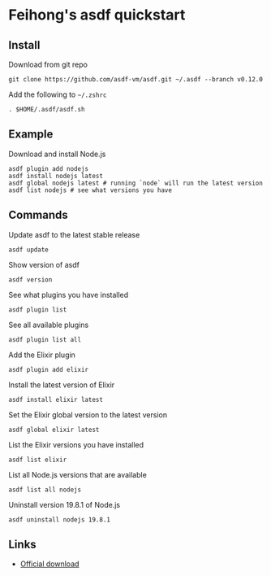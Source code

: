 # Feihong's asdf quickstart

## Install

Download from git repo

    git clone https://github.com/asdf-vm/asdf.git ~/.asdf --branch v0.12.0
    
Add the following to `~/.zshrc`

    . $HOME/.asdf/asdf.sh
    
## Example

Download and install Node.js

    asdf plugin add nodejs
    asdf install nodejs latest
    asdf global nodejs latest # running `node` will run the latest version
    asdf list nodejs # see what versions you have

## Commands

Update asdf to the latest stable release

    asdf update

Show version of asdf

    asdf version

See what plugins you have installed

    asdf plugin list
    
See all available plugins

    asdf plugin list all
    
Add the Elixir plugin

    asdf plugin add elixir
    
Install the latest version of Elixir

    asdf install elixir latest
    
Set the Elixir global version to the latest version

    asdf global elixir latest
    
List the Elixir versions you have installed

    asdf list elixir

List all Node.js versions that are available

    asdf list all nodejs

Uninstall version 19.8.1 of Node.js

    asdf uninstall nodejs 19.8.1
    
## Links

- [Official download](https://asdf-vm.com/guide/getting-started.html#official-download)
